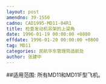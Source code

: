 ```yaml
---
layout: post
amendno: 39-1550
cadno: CAD1995-MD11-04R1
title: 检查发动机吊架的上梁角
date: 1996-01-19 00:00:00 +0800
effdate: 1996-01-20 00:00:00 +0800
tag: MD11
categories: 民航华东管理局适航处
author: 张建中
---
```


##适用范围:
所有MD11和MD11F型飞机。

